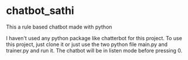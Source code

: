 # chatbot_sathi
This a rule based chatbot made with python

I haven't used any python package like chatterbot for this project.
To use this project, just clone it or just use the two python file main.py and trainer.py and run it.
The chatbot will be in listen mode before pressing 0.

